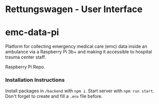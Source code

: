 # Rettungswagen - User Interface

# emc-data-pi
Platform for collecting emergency medical care (emc) data inside an ambulance via a Raspberry Pi 3b+ and making it accessible to hospital trauma center staff.

Raspberry Pi Repo.


### Installation Instructions
Install packages in `/backend` with `npm i`. Start server with `npm run start`. Don't forget to create and fill a `.env` file before.
